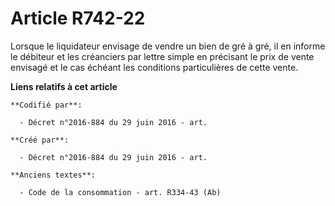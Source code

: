 # Article R742-22

Lorsque le liquidateur envisage de vendre un bien de gré à gré, il en informe le débiteur et les créanciers par lettre simple
en précisant le prix de vente envisagé et le cas échéant les conditions particulières de cette vente.

**Liens relatifs à cet article**

	**Codifié par**:

	  - Décret n°2016-884 du 29 juin 2016 - art.

	**Créé par**:

	  - Décret n°2016-884 du 29 juin 2016 - art.

	**Anciens textes**:

	  - Code de la consommation - art. R334-43 (Ab)
